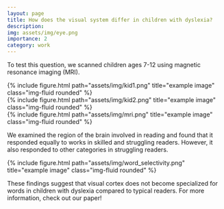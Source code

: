 ```yaml
---
layout: page
title: How does the visual system differ in children with dyslexia?
description: 
img: assets/img/eye.png
importance: 2
category: work
---
```


To test this question, we scanned children ages 7-12 using magnetic resonance imaging (MRI). 

 
<div class="row">
    <div class="col-sm mt-3 mt-md-0">
        {% include figure.html path="assets/img/kid1.png" title="example image" class="img-fluid rounded" %}
    </div>
    <div class="col-sm mt-3 mt-md-0">
        {% include figure.html path="assets/img/kid2.png" title="example image" class="img-fluid rounded" %}
    </div>
    <div class="col-sm mt-3 mt-md-0">
        {% include figure.html path="assets/img/mri.png" title="example image" class="img-fluid rounded" %}
    </div>
</div>

We examined the region of the brain involved in reading and found that it responded equally to works in skilled and struggling readers. However, it also responded to other categories in struggling readers.

<div class="row">
    <div class="col-sm mt-3 mt-md-0">
        {% include figure.html path="assets/img/word_selectivity.png" title="example image" class="img-fluid rounded" %}
    </div>
</div>

These findings suggest that visual cortex does not become specialized for words in children with dyslexia compared to typical readers. For more information, check out our paper! 
